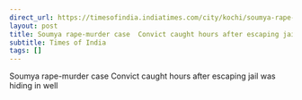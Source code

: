 ```yaml
---
direct_url: https://timesofindia.indiatimes.com/city/kochi/soumya-rape-murder-case-govindachamy-aka-charley-thomas-escapes-from-kannur-central-jail-statewide-hunt-launched/articleshow/122893617.cms
layout: post
title: Soumya rape-murder case  Convict caught hours after escaping jail  was hiding in well
subtitle: Times of India
tags: []
---
```


Soumya rape-murder case  Convict caught hours after escaping jail  was hiding in well
